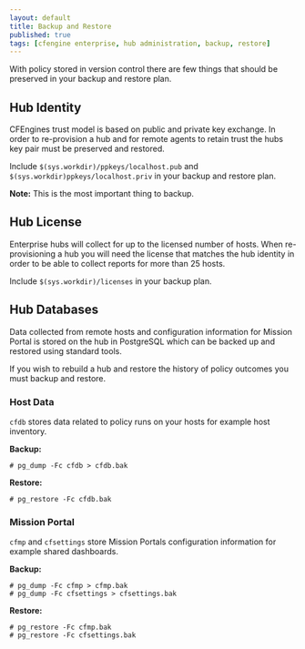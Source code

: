 ```yaml
---
layout: default
title: Backup and Restore
published: true
tags: [cfengine enterprise, hub administration, backup, restore]
---
```


With policy stored in version control there are few things that should be
preserved in your backup and restore plan.

## Hub Identity

CFEngines trust model is based on public and private key exchange. In order to
re-provision a hub and for remote agents to retain trust the hubs key pair must
be preserved and restored.

Include `$(sys.workdir)/ppkeys/localhost.pub` and
`$(sys.workdir)ppkeys/localhost.priv` in your backup and restore plan.

**Note:** This is the most important thing to backup.

## Hub License

Enterprise hubs will collect for up to the licensed number of hosts. When
re-provisioning a hub you will need the license that matches the hub identity in
order to be able to collect reports for more than 25 hosts.

Include `$(sys.workdir)/licenses` in your backup plan.

## Hub Databases

Data collected from remote hosts and configuration information for Mission
Portal is stored on the hub in PostgreSQL which can be backed up and restored
using standard tools.

If you wish to rebuild a hub and
restore the history of policy outcomes you must backup and restore.

### Host Data

`cfdb` stores data related to policy runs on your hosts for example host inventory.

**Backup:**

```console
# pg_dump -Fc cfdb > cfdb.bak
```

**Restore:**

```console
# pg_restore -Fc cfdb.bak
```

### Mission Portal

 `cfmp` and `cfsettings` store Mission Portals configuration information for
 example shared dashboards.

**Backup:**

```console
# pg_dump -Fc cfmp > cfmp.bak
# pg_dump -Fc cfsettings > cfsettings.bak
```

**Restore:**

```console
# pg_restore -Fc cfmp.bak
# pg_restore -Fc cfsettings.bak
```
